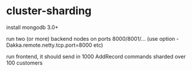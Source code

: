 # cluster-sharding

install mongodb 3.0+

run two (or more) backend nodes on ports 8000/8001/... (use option -Dakka.remote.netty.tcp.port=8000 etc)

run frontend, it should send in 1000 AddRecord commands sharded over 100 customers

